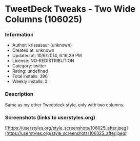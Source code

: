 # TweetDeck Tweaks - Two Wide Columns (106025)

### Information
- Author: krissasaur (unknown)
- Created at: unknown
- Updated at: 10/6/2014, 6:16:29 PM
- License: NO-REDISTRIBUTION
- Category: twitter
- Rating: undefined
- Total installs: 396
- Weekly installs: 0


### Description
Same as my other Tweetdeck style, only with two columns.


### Screenshots (links to userstyles.org)
![https://userstyles.org/style_screenshots/106025_after.jpeg](https://userstyles.org/style_screenshots/106025_after.jpeg)


